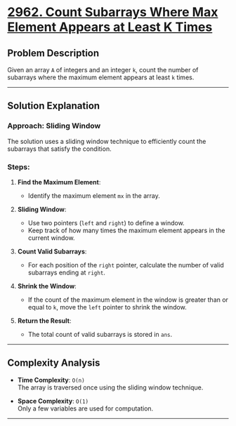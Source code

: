 # [2962. Count Subarrays Where Max Element Appears at Least K Times](https://leetcode.com/problems/count-subarrays-where-max-element-appears-at-least-k-times/?envType=daily-question&envId=2025-04-29)

## Problem Description

Given an array `A` of integers and an integer `k`, count the number of subarrays where the maximum element appears at least `k` times.

---

## Solution Explanation

### Approach: Sliding Window

The solution uses a sliding window technique to efficiently count the subarrays that satisfy the condition.

### Steps:

1. **Find the Maximum Element**:
   - Identify the maximum element `mx` in the array.

2. **Sliding Window**:
   - Use two pointers (`left` and `right`) to define a window.
   - Keep track of how many times the maximum element appears in the current window.

3. **Count Valid Subarrays**:
   - For each position of the `right` pointer, calculate the number of valid subarrays ending at `right`.

4. **Shrink the Window**:
   - If the count of the maximum element in the window is greater than or equal to `k`, move the `left` pointer to shrink the window.

5. **Return the Result**:
   - The total count of valid subarrays is stored in `ans`.

---

## Complexity Analysis

- **Time Complexity**: `O(n)`  
  The array is traversed once using the sliding window technique.

- **Space Complexity**: `O(1)`  
  Only a few variables are used for computation.

---